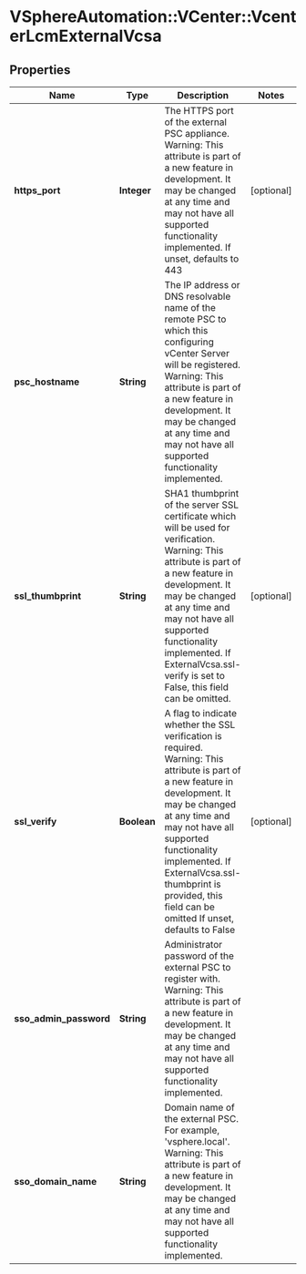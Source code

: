 # VSphereAutomation::VCenter::VcenterLcmExternalVcsa

## Properties
Name | Type | Description | Notes
------------ | ------------- | ------------- | -------------
**https_port** | **Integer** | The HTTPS port of the external PSC appliance. Warning: This attribute is part of a new feature in development. It may be changed at any time and may not have all supported functionality implemented. If unset, defaults to 443 | [optional] 
**psc_hostname** | **String** | The IP address or DNS resolvable name of the remote PSC to which this configuring vCenter Server will be registered. Warning: This attribute is part of a new feature in development. It may be changed at any time and may not have all supported functionality implemented. | 
**ssl_thumbprint** | **String** | SHA1 thumbprint of the server SSL certificate which will be used for verification. Warning: This attribute is part of a new feature in development. It may be changed at any time and may not have all supported functionality implemented. If ExternalVcsa.ssl-verify is set to False, this field can be omitted. | [optional] 
**ssl_verify** | **Boolean** | A flag to indicate whether the SSL verification is required. Warning: This attribute is part of a new feature in development. It may be changed at any time and may not have all supported functionality implemented. If ExternalVcsa.ssl-thumbprint is provided, this field can be omitted If unset, defaults to False | [optional] 
**sso_admin_password** | **String** | Administrator password of the external PSC to register with. Warning: This attribute is part of a new feature in development. It may be changed at any time and may not have all supported functionality implemented. | 
**sso_domain_name** | **String** | Domain name of the external PSC. For example, &#39;vsphere.local&#39;. Warning: This attribute is part of a new feature in development. It may be changed at any time and may not have all supported functionality implemented. | 


